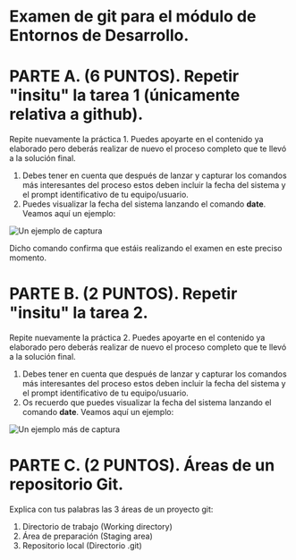 # Examen de git para el módulo de Entornos de Desarrollo.

# PARTE A. (6 PUNTOS). Repetir "insitu" la tarea 1 (únicamente relativa a github).

Repite nuevamente la práctica 1. Puedes apoyarte en el contenido ya elaborado pero deberás realizar de nuevo el proceso completo que te llevó a la solución final.

1. Debes tener en cuenta que después de lanzar y capturar los comandos más interesantes del proceso estos deben incluir la fecha del sistema y el prompt identificativo de tu equipo/usuario.
2. Puedes visualizar la fecha del sistema lanzando el comando __date__. Veamos aquí un ejemplo:

![Un ejemplo de captura](https://i.imgur.com/bE9LqTa.png)

Dicho comando confirma que estáis realizando el examen en este preciso momento.

# PARTE B. (2 PUNTOS). Repetir "insitu" la tarea 2.

Repite nuevamente la práctica 2. Puedes apoyarte en el contenido ya elaborado pero deberás realizar de nuevo el proceso completo que te llevó a la solución final.

1. Debes tener en cuenta que después de lanzar y capturar los comandos más interesantes del proceso estos deben incluir la fecha del sistema y el prompt identificativo de tu equipo/usuario.
2. Os recuerdo que puedes visualizar la fecha del sistema lanzando el comando __date__. Veamos aquí un ejemplo:

![Un ejemplo más de captura](https://imgur.com/bDipRcn.png)


# PARTE C. (2 PUNTOS). Áreas de un repositorio Git.

Explica con tus palabras las 3 áreas de un proyecto git:

1. Directorio de trabajo (Working directory)
2. Área de preparación (Staging area)
3. Repositorio local (Directorio .git)
